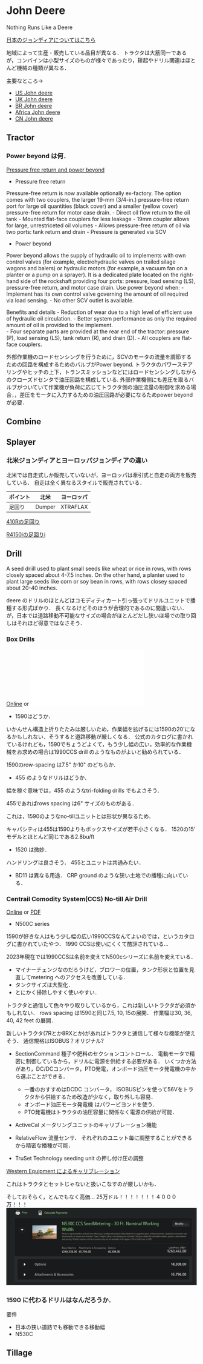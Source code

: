 # John Deere
Nothing Runs Like a Deere

[日本のジョンディアについてはこちら](jpDeere.md)

地域によって生産・販売している品目が異なる．
トラクタは大筋同一であるが，コンバインは小型サイズのものが様々であったり，耕起やドリル関連はほとんど機械の種類が異なる．

主要なところ->

- [US John deere](https://www.deere.com/en/)
- [UK John deere](https://www.deere.co.uk/en/)
- [BR John deere](https://www.deere.com.br/pt/)
- [Africa John deere](https://www.deere.africa/en/index.html)
- [CN John deere](https://www.deere.com.cn/zh/index.html)

## Tractor
### Power beyond は何．

[Pressure free return and power beyond](https://salesmanual.deere.com/sales/salesmanual/en_GB/tractors/2017/feature/hydraulics/6m/power_beyond_r2_t4.html)

- Pressure free return

Pressure-free return is now available optionally ex-factory. The option comes with two couplers, the larger 19-mm (3/4-in.) pressure-free return port for large oil quantities (black cover) and a smaller (yellow cover) pressure-free return for motor case drain.
    - Direct oil flow return to the oil tank
    - Mounted flat-face couplers for less leakage
    - 19mm coupler allows for large, unrestriceted oil volumes
    - Allows pressure-free return of oil via two ports: tank return and drain
    - Pressure is generated via SCV

- Power beyond 

Power beyond allows the supply of hydraulic oil to implements with own control valves (for example, electrohydraulic valves on trailed silage wagons and balers) or hydraulic motors (for example, a vacuum fan on a planter or a pump on a sprayer).
It is a dedicated plate located on the right-hand side of the rockshaft providing four ports: pressure, load sensing (LS), pressure-free return, and motor case drain.
Use power beyond when:
    - Implement has its own control valve governing the amount of oil required via load sensing.
    - No other SCV outlet is available.

Benefits and details
    - Reduction of wear due to a high level of efficient use of hydraulic oil circulation.
    - Better system performance as only the required amount of oil is provided to the implement.  
    - Four separate parts are provided at the rear end of the tractor: pressure (P), load sensing (LS), tank return (R), and drain (D).
    - All couplers are flat-face couplers.

外部作業機のロードセンシングを行うために，SCVのモータの流量を調節するための回路を構成するためのバルブがPower beyond.
トラクタのパワーステアリングやヒッチの上下，トランスミッションなどにはロードセンシングしながらのクローズドセンタで油圧回路を構成している.
外部作業機側にも差圧を取るバルブがついていて作業機が負荷に応じてトラクタ側の油圧流量の制御を求める場合，，差圧をモータに入力するための油圧回路が必要になるためpower beyond が必要．

## Combine

## Splayer
### 北米ジョンディアとヨーロッパジョンディアの違い 

北米では自走式しか販売していないが，ヨーロッパは牽引式と自走の両方を販売している．
自走は全く異なるスタイルで販売されている．


|ポイント |  北米  |  ヨーロッパ  |
|---- | ---- | ---- |
|足回り|  Dumper  |  XTRAFLAX  |

[410Rの足回り](https://partscatalog.deere.com/jdrc/sidebyside/equipment/36980178/referrer/navigation/pgId/893723735)

[R4150iの足回りi](https://partscatalog.deere.com/jdrc/sidebyside/equipment/4472577/referrer/navigation/pgId/854503071)

## Drill
A seed driill used to plant small seeds like wheat or rice in rows, with rows closely spaced about 4-7.5 inches.
On the other hand, a planter used to plant large seeds like corn or soy bean in rows, with rows closey spaced about 20-40 inches.

deere のドリルのほとんどはコモディティカート引っ張ってドリルユニットで播種する形式ばかり．
長くなるけどそのほうが合理的であるのに間違いない．
が，日本では道路移動不可能なサイズの場合がほとんどだし狭いほ場での取り回しはそれほど得意ではなさそう．

### Box Drills
[Online](https://www.deere.com/assets/publications/index.html?id=f1e99c2a#11)
or
![PDF](./brochure/boxDrill_1508.pdf)

- 1590はどうか．

いかんせん構造上折りたたみは厳しいため，作業幅を拡げるには1590の20'になるかもしれない．そうすると道路移動が厳しくなる．
公式のカタログに書かれているけれども，1590でちょうどよくて，もう少し幅の広い，効率的な作業機械をお求めの場合は1990CCS drill のようなものがよいと勧められている．

1590のrow-spacing は7.5" か10" のどちらか．

- 455 のようなドリルはどうか．

幅を稼ぐ意味では，455 のようなtri-folding drills でもよさそう．

455であればrows spacing は6" サイズのものがある．

これは，1590のようなno-tillユニットとは形状が異なるため．

キャパシティは455は1590よりもボックスサイズが若干小さくなる．
1520の15' モデルとほとんど同じである2.8bu/ft

- 1520 は微妙．

ハンドリングは良さそう．
455とユニットは共通みたい．


- BD11 は異なる用途．
CRP ground のような狭い土地での播種に向いている．

### Centrail Comodity System(CCS) No-till Air Drill

[Online](https://www.deere.com/assets/publications/index.html?id=ec2fcd6f)
or 
[PDF](./brochure/airSeeding_2021.pdf)

- N500C series

1590が好きな人はもう少し幅の広い1990CCSなんてよいのでは，というカタログに書かれていたやつ．
1990 CCSは使いにくくて酷評されている... 

2023年現在では1990CCSは名前を変えてN500cシリーズに名前を変えている．

- マイナーチェンジなのだろうけど，ブロワーの位置，タンク形状と位置を見直してmetering へのアクセスを改善している．
- タンクサイズは大型化．
- とにかく掃除しやすく使いやすい．

トラクタと通信して色々やり取りしているから，これは新しいトラクタが必須かもしれない．
rows spacing は1590と同じ7.5, 10, 15の展開．
作業幅は30, 36, 40, 42 feet の展開．

新しいトラクタ(7Rとか8RXとか)があればトラクタと通信して様々な機能が使えそう．
通信規格はISOBUS？オリジナル?

- SectionCommand 
種子や肥料のセクションコントロール．
電動モータで精密に制御しているから，ドリルに電源を供給する必要がある．
いくつか方法があり，DC/DCコンバータ，PTO発電，オンボード油圧モータ発電機の中から選ぶことができる．
    - 一番のおすすめはDCDC コンバータ，
    ISOBUSピンを使って56Vをトラクタから供給するため改造が少なく，取り外しも容易．
    - オンボード油圧モータ発電機
    はパワービヨンドを使う．
    - PTO発電機はトラクタの油圧容量に関係なく電源の供給が可能． 

- ActiveCal
メータリングユニットのキャリブレーション機能
- RelativeFlow
流量センサ．
それぞれのユニット毎に調整することができるから精密な播種が可能．

- TruSet Technology
seeding unit の押し付け圧の調整

[Western Equipment によるキャリブレーション](https://www.youtube.com/watch?v=66kAejNnWmY)

これはトラクタとセットじゃないと扱いこなすのが厳しいかも．

そしておそらく，とんでもなく高価... 25万ドル！！！！！！！４０００万！！！
![](./pic/n530c_buildyourOwn.png)

### 1590 に代わるドリルはなんだろうか．

要件
- 日本の狭い道路でも移動できる移動幅
- N530C  
[](https://www.deere.com/en/seeding-equipment/n530c-central-commodity-system-ccs/)

## Tillage

